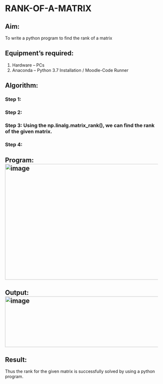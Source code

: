 # RANK-OF-A-MATRIX
## Aim:
To write a python program to find the rank of a matrix
## Equipment’s required:
1. 	Hardware – PCs
2. 	Anaconda – Python 3.7 Installation / Moodle-Code Runner
## Algorithm:
### Step 1: 
### Step 2: 
### Step 3: Using the np.linalg.matrix_rank(), we can find the rank of the given matrix.
### Step 4: 
## Program:<img width="767" height="381" alt="image" src="https://github.com/user-attachments/assets/92cd4cd5-6f51-47aa-bcb7-47e3be1cd7b3" />

## Output:<img width="850" height="167" alt="image" src="https://github.com/user-attachments/assets/ee2d0f54-6dc6-4435-b513-d55ed1de822d" />

## Result:
Thus the rank for the given matrix is successfully solved by  using a python program.

